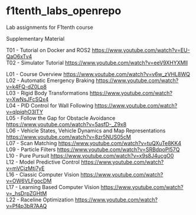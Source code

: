 # f1tenth_labs_openrepo
Lab assignments for F1tenth course

Supplementary Material

T01 - Tutorial on Docker and ROS2 https://www.youtube.com/watch?v=EU-QaO6xTv4 <br>
T02 - Simulator Tutorial https://www.youtube.com/watch?v=eeV9XHYXMlI <br>

L01 - Course Overview https://www.youtube.com/watch?v=v6w_zVHL8WQ <br>
L02 - Automatic Emergency Braking https://www.youtube.com/watch?v=k4FQ-dZ0Lp8 <br>
L03 - Rigid Body Transformations https://www.youtube.com/watch?v=XwNsJFcSQx4 <br>
L04 - PID Control for Wall Following https://www.youtube.com/watch?v=qIpiqhO3ITY <br>
L05 - Follow the Gap for Obstacle Avoidance https://www.youtube.com/watch?v=5asfD-_Z9x8 <br>
L06 - Vehicle States, Vehicle Dynamics and Map Representations https://www.youtube.com/watch?v=8zr5NUS05cM <br>
L07 - Scan Matching https://www.youtube.com/watch?v=tuQXuTe8KK4 <br>
L09 - Particle Filters https://www.youtube.com/watch?v=SRBdpoPl57Q <br>
L10 - Pure Pursuit https://www.youtube.com/watch?v=x9s8J4ucgO0 <br>
L12 - Model Predictive Control https://www.youtube.com/watch?v=mVCjzMtj7yE <br>
L16 - Classic Computer Vision https://www.youtube.com/watch?v=OW6VLFgocDM <br>
L17 - Learning Based Computer Vision https://www.youtube.com/watch?v=_hsDrpZGHtM <br>
L22 - Raceline Optimization https://www.youtube.com/watch?v=Pf4p3bR7AAQ <br>
